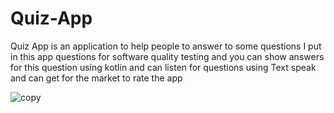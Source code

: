 # Quiz-App


Quiz App is an application to help people to answer to some questions I put in this
app questions for software quality testing and you can show answers for this question using 
kotlin and can listen for questions using Text speak and can get for the market to rate the app



![copy](https://user-images.githubusercontent.com/63594588/150956707-bb84d2d5-2f38-468a-8f86-1e2cc9538c1d.PNG)
